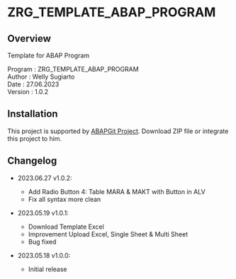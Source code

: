 # ZRG_TEMPLATE_ABAP_PROGRAM

## Overview

Template for ABAP Program

   Program : ZRG_TEMPLATE_ABAP_PROGRAM  
   Author  : Welly Sugiarto  
   Date    : 27.06.2023  
   Version : 1.0.2 

## Installation

This project is supported by <a href="https://github.com/larshp/abapGit">ABAPGit Project</a>. Download ZIP file or integrate this project to him.

## Changelog

- 2023.06.27 v1.0.2:
  - Add Radio Button 4: Table MARA & MAKT with Button in ALV
  - Fix all syntax more clean

- 2023.05.19 v1.0.1:
  - Download Template Excel
  - Improvement Upload Excel, Single Sheet & Multi Sheet
  - Bug fixed

- 2023.05.18 v1.0.0:
  - Initial release